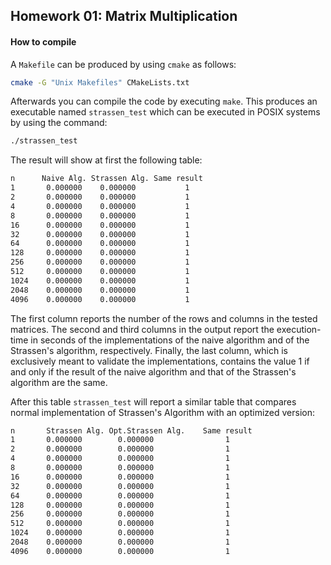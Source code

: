 ## Homework 01: Matrix Multiplication

#### How to compile

A `Makefile` can be produced by using `cmake` as follows:

```bash
cmake -G "Unix Makefiles" CMakeLists.txt 
```

Afterwards you can compile the code by executing `make`. This produces an executable named `strassen_test` which can be executed in POSIX systems by using the command:

```bash
./strassen_test 
```

The result will show at first the following table:
```bash
n      Naive Alg. Strassen Alg. Same result
1	    0.000000	0.000000	       1
2	    0.000000	0.000000	       1
4	    0.000000	0.000000	       1
8	    0.000000	0.000000	       1
16	    0.000000	0.000000	       1
32	    0.000000	0.000000	       1
64	    0.000000	0.000000	       1
128	    0.000000	0.000000	       1
256	    0.000000	0.000000	       1
512	    0.000000	0.000000	       1
1024	0.000000	0.000000	       1
2048	0.000000	0.000000	       1
4096	0.000000	0.000000	       1
```

The first column reports the number of the rows and columns in the tested matrices. The second and third columns in the output report the execution-time in seconds of the implementations of the naive algorithm and of the Strassen's algorithm, respectively.  Finally, the last column, which is exclusively meant to validate the implementations, contains the value 1 if and only if the result of the naive algorithm and that of the Strassen's algorithm are the same.

After this table `strassen_test` will report a similar table that compares normal implementation of Strassen's Algorithm with an optimized version:

```bash
n       Strassen Alg. Opt.Strassen Alg.    Same result
1	    0.000000	    0.000000	            1
2	    0.000000	    0.000000	            1
4	    0.000000	    0.000000	            1
8	    0.000000	    0.000000	            1
16	    0.000000	    0.000000	            1
32	    0.000000	    0.000000	            1
64	    0.000000	    0.000000	            1
128	    0.000000	    0.000000	            1
256	    0.000000	    0.000000	            1
512	    0.000000	    0.000000	            1
1024	0.000000	    0.000000	            1
2048	0.000000	    0.000000	            1
4096	0.000000	    0.000000	            1
```